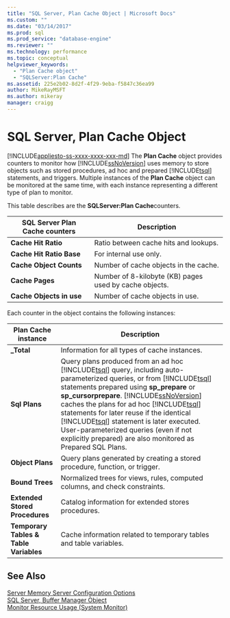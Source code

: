```yaml
---
title: "SQL Server, Plan Cache Object | Microsoft Docs"
ms.custom: ""
ms.date: "03/14/2017"
ms.prod: sql
ms.prod_service: "database-engine"
ms.reviewer: ""
ms.technology: performance
ms.topic: conceptual
helpviewer_keywords: 
  - "Plan Cache object"
  - "SQLServer:Plan Cache"
ms.assetid: 225e2b02-8d2f-4f29-9eba-f5847c36ea99
author: MikeRayMSFT
ms.author: mikeray
manager: craigg
---
```

# SQL Server, Plan Cache Object
[!INCLUDE[appliesto-ss-xxxx-xxxx-xxx-md](../../includes/appliesto-ss-xxxx-xxxx-xxx-md.md)]
  The **Plan Cache** object provides counters to monitor how [!INCLUDE[ssNoVersion](../../includes/ssnoversion-md.md)] uses memory to store objects such as stored procedures, ad hoc and prepared [!INCLUDE[tsql](../../includes/tsql-md.md)] statements, and triggers. Multiple instances of the **Plan Cache** object can be monitored at the same time, with each instance representing a different type of plan to monitor.  
  
 This table describes are the **SQLServer:Plan Cache**counters.  
  
|SQL Server Plan Cache counters|Description|  
|------------------------------------|-----------------|  
|**Cache Hit Ratio**|Ratio between cache hits and lookups.|  
|**Cache Hit Ratio Base**|For internal use only.| 
|**Cache Object Counts**|Number of cache objects in the cache.|  
|**Cache Pages**|Number of 8-kilobyte (KB) pages used by cache objects.|  
|**Cache Objects in use**|Number of cache objects in use.|  
  
 Each counter in the object contains the following instances:  
  
|Plan Cache instance|Description|  
|-------------------------|-----------------|  
|**_Total**|Information for all types of cache instances.|  
|**Sql Plans**|Query plans produced from an ad hoc [!INCLUDE[tsql](../../includes/tsql-md.md)] query, including auto-parameterized queries, or from [!INCLUDE[tsql](../../includes/tsql-md.md)] statements prepared using **sp_prepare** or **sp_cursorprepare**. [!INCLUDE[ssNoVersion](../../includes/ssnoversion-md.md)] caches the plans for ad hoc [!INCLUDE[tsql](../../includes/tsql-md.md)] statements for later reuse if the identical [!INCLUDE[tsql](../../includes/tsql-md.md)] statement is later executed. User-parameterized queries (even if not explicitly prepared) are also monitored as Prepared SQL Plans.|  
|**Object Plans**|Query plans generated by creating a stored procedure, function, or trigger.|  
|**Bound Trees**|Normalized trees for views, rules, computed columns, and check constraints.|  
|**Extended Stored Procedures**|Catalog information for extended stores procedures.|  
|**Temporary Tables & Table Variables**|Cache information related to temporary tables and table variables.|  
  
## See Also  
 [Server Memory Server Configuration Options](../../database-engine/configure-windows/server-memory-server-configuration-options.md)   
 [SQL Server, Buffer Manager Object](../../relational-databases/performance-monitor/sql-server-buffer-manager-object.md)   
 [Monitor Resource Usage &#40;System Monitor&#41;](../../relational-databases/performance-monitor/monitor-resource-usage-system-monitor.md)  
  
  
